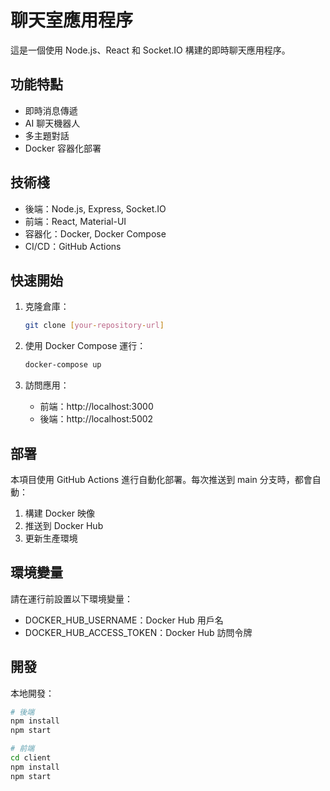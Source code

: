 # 聊天室應用程序

這是一個使用 Node.js、React 和 Socket.IO 構建的即時聊天應用程序。

## 功能特點

- 即時消息傳遞
- AI 聊天機器人
- 多主題對話
- Docker 容器化部署

## 技術棧

- 後端：Node.js, Express, Socket.IO
- 前端：React, Material-UI
- 容器化：Docker, Docker Compose
- CI/CD：GitHub Actions

## 快速開始

1. 克隆倉庫：
   ```bash
   git clone [your-repository-url]
   ```

2. 使用 Docker Compose 運行：
   ```bash
   docker-compose up
   ```

3. 訪問應用：
   - 前端：http://localhost:3000
   - 後端：http://localhost:5002

## 部署

本項目使用 GitHub Actions 進行自動化部署。每次推送到 main 分支時，都會自動：

1. 構建 Docker 映像
2. 推送到 Docker Hub
3. 更新生產環境

## 環境變量

請在運行前設置以下環境變量：

- DOCKER_HUB_USERNAME：Docker Hub 用戶名
- DOCKER_HUB_ACCESS_TOKEN：Docker Hub 訪問令牌

## 開發

本地開發：
```bash
# 後端
npm install
npm start

# 前端
cd client
npm install
npm start
``` 